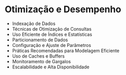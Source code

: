 # Otimização e Desempenho
- Indexação de Dados
- Técnicas de Otimização de Consultas
- Uso Eficiente de Índices e Estatísticas
- Particionamento de Dados
- Configuração e Ajuste de Parâmetros
- Práticas Recomendadas para Modelagem Eficiente
- Uso de Caches e Buffers
- Monitoramento de Gargalos
- Escalabilidade e Alta Disponibilidade
